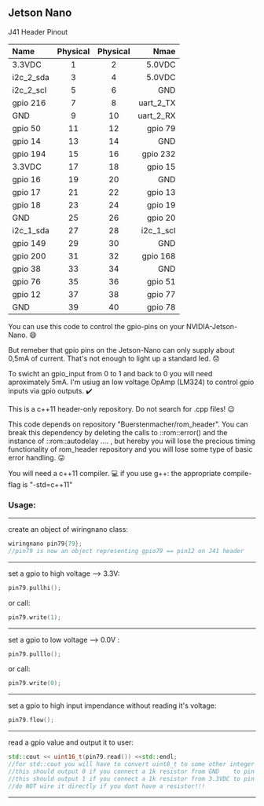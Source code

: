 
 ## Jetson Nano
 J41 Header Pinout



| Name | Physical | Physical | Nmae |
|:------------- |:-------------:|:-----:|-----:|
| 3.3VDC        | 1  | 2  | 5.0VDC |
| i2c_2_sda     | 3  | 4  | 5.0VDC |
| i2c_2_scl     | 5  | 6  | GND    |
| gpio 216      | 7  | 8  | uart_2_TX |
| GND           | 9  | 10 | uart_2_RX |
| gpio 50       | 11 | 12 | gpio 79 |
| gpio 14       | 13 | 14 | GND |
| gpio 194      | 15 | 16 | gpio 232 |
| 3.3VDC        | 17 | 18 | gpio 15 |
| gpio 16       | 19 | 20 | GND |
| gpio 17       | 21 | 22 | gpio 13 |
| gpio 18       | 23 | 24 | gpio 19 |
| GND           | 25 | 26 | gpio 20 |
| i2c_1_sda     | 27 | 28 | i2c_1_scl |
| gpio 149      | 29 | 30 | GND |
| gpio 200      | 31 | 32 | gpio 168 |
| gpio 38       | 33 | 34 | GND |
| gpio 76       | 35 | 36 | gpio 51 |
| gpio 12       | 37 | 38 | gpio 77 |
| GND           | 39 | 40 | gpio 78 |


You can use this code to control the gpio-pins on your NVIDIA-Jetson-Nano. :smile:

But remeber that gpio pins on the Jetson-Nano can only supply about 0,5mA of current. That's not enough to light up a standard led.  :disappointed:

To swicht an gpio_input from 0 to 1 and back to 0 you will need aproximately 5mA. I'm usiug an low voltage OpAmp (LM324) to control gpio inputs via gpio outputs.   :heavy_check_mark:

This is a c++11 header-only repository. Do not search for .cpp files!  :wink:

This code depends on repository "Buerstenmacher/rom_header". You can break this dependency by deleting the calls to ::rom::error() and the instance of ::rom::autodelay ....  , but hereby you will lose the precious timing functionality of rom_header repository and you will lose some type of basic error handling.
:stuck_out_tongue:

You will need a c++11 compiler. :computer:  if you use g++: the appropriate compile-flag is "-std=c++11"

### Usage:
----------

create an object of wiringnano class:

```cpp
wiringnano pin79{79};
//pin79 is now an object representing gpio79 == pin12 on J41 header
```


-------------------------------------------------------------------

set a gpio to high voltage --> 3.3V:
```cpp
pin79.pullhi();
```
or call:
```cpp
pin79.write(1);
```
---------------
set a gpio to low voltage --> 0.0V :
```cpp
pin79.pulllo();
```
or call:
```cpp
pin79.write(0);
```
---------------
set a gpio to high input impendance without reading it's voltage:
```cpp
pin79.flow();
```
-------------
read a gpio value and output it to user:
```cpp
std::cout << uint16_t(pin79.read()) <<std::endl;   
//for std::cout you will have to convert uint8_t to some other integer to prevent it from beeing interpretet as char 
//this should output 0 if you connect a 1k resistor from GND    to pin 12
//this should output 1 if you connect a 1k resistor from 3.3VDC to pin 12
//do NOT wire it directly if you dont have a resistor!!!
```
---------------------------------------------------------------------

